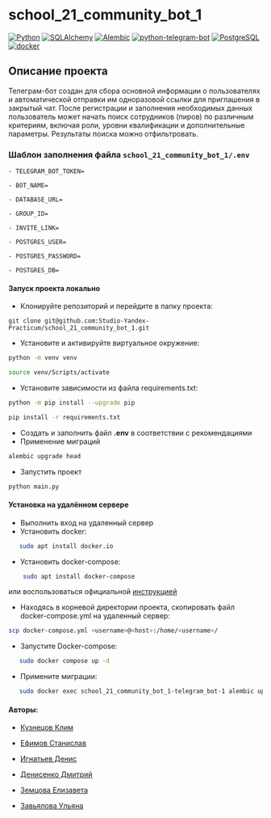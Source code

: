 # school_21_community_bot_1
[![Python](https://img.shields.io/badge/-Python-464646?style=flat&logo=Python&logoColor=ffffff&color=043A6B)](https://www.python.org/)
[![SQLAlchemy](https://img.shields.io/badge/-SQLAlchemy-464646?style=flat&logo=SQLAlchemy%20REST%20Framework&logoColor=ffffff&color=043A6B)](https://www.sqlalchemy.org/)
[![Alembic](https://img.shields.io/badge/-Alembic-464646?style=flat&logo=Alembic&logoColor=ffffff&color=043A6B)](https://alembic.sqlalchemy.org/en/latest/)
[![python-telegram-bot](https://img.shields.io/badge/-python_telegram_bot-464646?style=flat&logo=pythontelegrambot&logoColor=ffffff&color=043A6B)](https://docs.python-telegram-bot.org/en/v21.6/)
[![PostgreSQL](https://img.shields.io/badge/-PostgreSQL-464646?style=flat-square&logo=PostgreSQL)](https://www.postgresql.org/)
[![docker](https://img.shields.io/badge/-Docker-464646?style=flat-square&logo=docker)](https://www.docker.com/)

## Описание проекта
Телеграм-бот создан для сбора основной информации о пользователях и автоматической отправки им одноразовой ссылки для приглашения в закрытый чат. После регистрации и заполнения необходимых данных пользователь может начать поиск сотрудников (пиров) по различным критериям, включая роли, уровни квалификации и дополнительные параметры. Результаты поиска можно отфильтровать.

### Шаблон заполнения файла `school_21_community_bot_1/.env`
```
- TELEGRAM_BOT_TOKEN=

- BOT_NAME=

- DATABASE_URL=

- GROUP_ID=

- INVITE_LINK=

- POSTGRES_USER=

- POSTGRES_PASSWORD=

- POSTGRES_DB=

```

#### Запуск проекта локально
- Клонируйте репозиторий и перейдите в папку проекта:
```
git clone git@github.com:Studio-Yandex-Practicum/school_21_community_bot_1.git
```
- Установите и активируйте виртуальное окружение:
```bash
python -m venv venv
```
```bash
source venv/Scripts/activate
```
- Установите зависимости из файла requirements.txt:
```bash
python -m pip install --upgrade pip
```
```bash
pip install -r requirements.txt
```
- Создать и заполнить файл **.env** в соответствии с рекомендациями
- Применение миграций
```bash
alembic upgrade head 
```
- Запустить проект
```bash
python main.py
```

#### Установка на удалённом сервере

- Выполнить вход на удаленный сервер
- Установить docker:

```bash
   sudo apt install docker.io
   ```

- Установить docker-compose:

``` bash
    sudo apt install docker-compose     
```

или воспользоваться официальной [инструкцией](https://docs.docker.com/compose/install/)

- Находясь в корневой директории проекта, скопировать файл docker-compose.yml на удаленный сервер:

```bash
scp docker-compose.yml <username>@<host>:/home/<username>/
```
- Запустите Docker-compose:

```bash
   sudo docker compose up -d
```
  
- Примените миграции:

```bash
   sudo docker exec school_21_community_bot_1-telegram_bot-1 alembic upgrade head
```

#### Авторы: 

- [Кузнецов Клим](https://github.com/tornitok)

- [Ефимов Станислав](https://github.com/RedCloverfield)

- [Игнатьев Денис](https://github.com/diesel1701-afk)

- [Денисенко Дмитрий](https://github.com/Dm1triyDen1senko)

- [Земцова Елизавета](https://github.com/Elizaveta-u)

- [Завьялова Ульяна](https://github.com/zavjalovaue)
